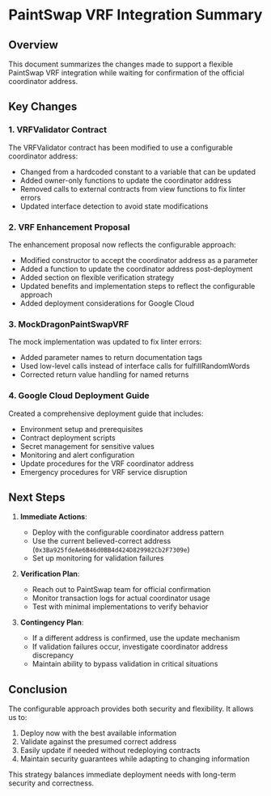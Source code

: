 # PaintSwap VRF Integration Summary

## Overview

This document summarizes the changes made to support a flexible PaintSwap VRF integration while waiting for confirmation of the official coordinator address.

## Key Changes

### 1. VRFValidator Contract

The VRFValidator contract has been modified to use a configurable coordinator address:

- Changed from a hardcoded constant to a variable that can be updated
- Added owner-only functions to update the coordinator address
- Removed calls to external contracts from view functions to fix linter errors
- Updated interface detection to avoid state modifications

### 2. VRF Enhancement Proposal

The enhancement proposal now reflects the configurable approach:

- Modified constructor to accept the coordinator address as a parameter
- Added a function to update the coordinator address post-deployment
- Added section on flexible verification strategy
- Updated benefits and implementation steps to reflect the configurable approach
- Added deployment considerations for Google Cloud

### 3. MockDragonPaintSwapVRF

The mock implementation was updated to fix linter errors:

- Added parameter names to return documentation tags
- Used low-level calls instead of interface calls for fulfillRandomWords
- Corrected return value handling for named returns

### 4. Google Cloud Deployment Guide

Created a comprehensive deployment guide that includes:

- Environment setup and prerequisites
- Contract deployment scripts
- Secret management for sensitive values
- Monitoring and alert configuration
- Update procedures for the VRF coordinator address
- Emergency procedures for VRF service disruption

## Next Steps

1. **Immediate Actions**:
   - Deploy with the configurable coordinator address pattern
   - Use the current believed-correct address (`0x3Ba925fdeAe6B46d0BB4d424D829982Cb2F7309e`)
   - Set up monitoring for validation failures

2. **Verification Plan**:
   - Reach out to PaintSwap team for official confirmation
   - Monitor transaction logs for actual coordinator usage
   - Test with minimal implementations to verify behavior

3. **Contingency Plan**:
   - If a different address is confirmed, use the update mechanism
   - If validation failures occur, investigate coordinator address discrepancy
   - Maintain ability to bypass validation in critical situations

## Conclusion

The configurable approach provides both security and flexibility. It allows us to:

1. Deploy now with the best available information
2. Validate against the presumed correct address
3. Easily update if needed without redeploying contracts
4. Maintain security guarantees while adapting to changing information

This strategy balances immediate deployment needs with long-term security and correctness. 
